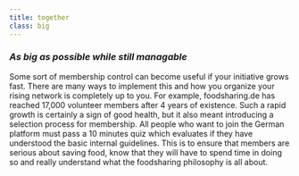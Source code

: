 ```yaml
---
title: together
class: big
---
```


### <div class="fa fa-asterisk"></div> _As big as possible while still managable_

Some sort of membership control can become useful if your initiative grows fast. There are many ways to implement this and how you organize your rising network is completely up to you. For example, foodsharing.de has reached 17,000 volunteer members after 4 years of existence. Such a rapid growth is certainly a sign of good health, but it also meant introducing a selection process for membership. All people who want to join the German platform must pass a 10 minutes quiz which evaluates if they have understood the basic internal guidelines. This is to ensure that members are serious about saving food, know that they will have to spend time in doing so and really understand what the foodsharing philosophy is all about.
